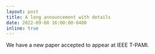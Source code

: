 ```yaml
---
layout: post
title: A long announcement with details
date: 2022-09-08 16:00:00-0400
inline: true
---
```


We have a new paper accepted to appear at IEEE T-PAMI.

